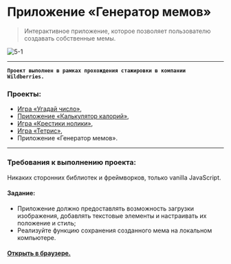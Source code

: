 # Приложение «Генератор мемов»
> Интерактивное приложение, которое позволяет пользователю создавать собственные мемы.

![5-1](https://github.com/carina-bugaga/carina-bugaga/assets/98953836/b21fd986-b266-401e-bcc9-750b1e25c34b)

------------



**`Проект выполнен в рамках прохождения стажировки в компании Wildberries.`**

### Проекты:
- [Игра «Угадай число»](https://github.com/carina-bugaga/guess-the-number.git "Игра «Угадай число»"),
- [Приложение «Калькулятор калорий»](https://github.com/carina-bugaga/calorie-calculator.git "Приложение «Калькулятор калорий»"),
- [Игра «Крестики нолики»](https://github.com/carina-bugaga/tic-tac-toe.git "Игра «Крестики нолики»"),
- [Игра «Тетрис»](https://github.com/carina-bugaga/tetris.git "Игра «Тетрис»"),
- Приложение «Генератор мемов».

------------
### Требования к выполнению проекта:
Никаких сторонних библиотек и фреймворков, только vanilla JavaScript.


#### Задание:
-  Приложение должно предоставлять возможность загрузки изображения, добавлять текстовые элементы и настраивать их положение и стиль;
- Реализуйте функцию сохранения созданного мема на локальном компьютере.


#### [Открыть в браузере.](https://carina-bugaga.github.io/meme-generator/ "Открыть в браузере.")
